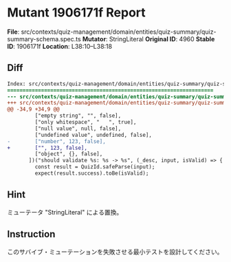 # Mutant 1906171f Report

**File**: src/contexts/quiz-management/domain/entities/quiz-summary/quiz-summary-schema.spec.ts
**Mutator**: StringLiteral
**Original ID**: 4960
**Stable ID**: 1906171f
**Location**: L38:10–L38:18

## Diff

```diff
Index: src/contexts/quiz-management/domain/entities/quiz-summary/quiz-summary-schema.spec.ts
===================================================================
--- src/contexts/quiz-management/domain/entities/quiz-summary/quiz-summary-schema.spec.ts	original
+++ src/contexts/quiz-management/domain/entities/quiz-summary/quiz-summary-schema.spec.ts	mutated #4960
@@ -34,9 +34,9 @@
         ["empty string", "", false],
         ["only whitespace", "   ", true],
         ["null value", null, false],
         ["undefined value", undefined, false],
-        ["number", 123, false],
+        ["", 123, false],
         ["object", {}, false],
       ])("should validate %s: %s -> %s", (_desc, input, isValid) => {
         const result = QuizId.safeParse(input);
         expect(result.success).toBe(isValid);
```

## Hint

ミューテータ "StringLiteral" による置換。

## Instruction

このサバイブ・ミューテーションを失敗させる最小テストを設計してください。
